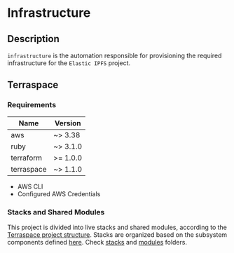 # Infrastructure

## Description

`infrastructure` is the automation responsible for provisioning the required infrastructure for the `Elastic IPFS` project.

## Terraspace

### Requirements

| Name | Version |
|------|---------|
| aws        | ~> 3.38 |
| ruby       | ~> 3.1.0 |
| terraform  | >= 1.0.0 |
| terraspace | ~> 1.1.0 |

- AWS CLI 
- Configured AWS Credentials

### Stacks and Shared Modules

This project is divided into live stacks and shared modules, according to the [Terraspace project structure](https://terraspace.cloud/docs/intro/structure/). Stacks are organized based on the subsystem components defined [here](https://github.com/elastic-ipfs/elastic-ipfs#components). Check [stacks](terraspace/app/stacks) and [modules](terraspace/app/modules) folders.
